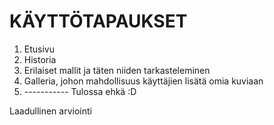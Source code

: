  # KÄYTTÖTAPAUKSET

1. Etusivu
2. Historia
3. Erilaiset mallit ja täten niiden tarkasteleminen
4. Galleria, johon mahdollisuus käyttäjien lisätä omia kuviaan
5. ----------- Tulossa ehkä :D



Laadullinen arviointi
